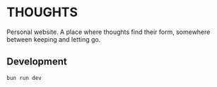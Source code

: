 # THOUGHTS

Personal website. A place where thoughts find their form, somewhere between keeping and letting go.

## Development

```
bun run dev
```
